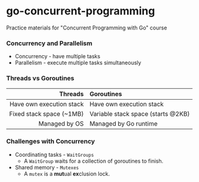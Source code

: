 # go-concurrent-programming
Practice materials for "Concurrent Programming with Go" course

### Concurrency and Parallelism
* Concurrency - have multiple tasks
* Parallelism - execute multiple tasks simultaneously

### Threads vs Goroutines
|Threads|Goroutines|
|---:|:---|
|Have own execution stack|Have own execution stack|
|Fixed stack space (~1MB)|Variable stack space (starts @2KB)|
|Managed by OS|Managed by Go runtime|

### Challenges with Concurrency
* Coordinating tasks - `WaitGroups`
  * A `WaitGroup` waits for a collection of goroutines to finish.
* Shared memory - `Mutexes`
  * A `mutex` is a **mut**ual **ex**clusion lock.
